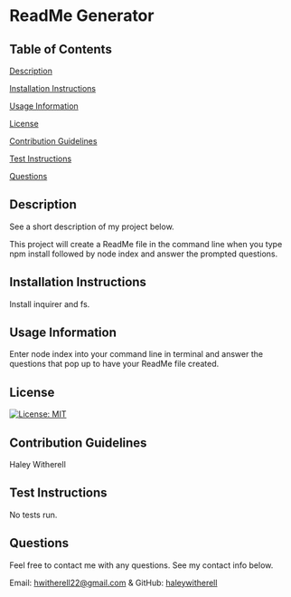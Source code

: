 # ReadMe Generator

## Table of Contents 
[Description](#description)

[Installation Instructions](#installationInstructions)

[Usage Information](#usageInformation)

[License](#license)

[Contribution Guidelines](#contributionGuidelines)

[Test Instructions](#testInstructions)

[Questions](#questions)


## Description

See a short description of my project below.

This project will create a ReadMe file in the command line when you type npm install followed by node index and answer the prompted questions.

## Installation Instructions

Install inquirer and fs.

## Usage Information

Enter node index into your command line in terminal and answer the questions that pop up to have your ReadMe file created.

## License

[![License: MIT](https://img.shields.io/badge/License-MIT-yellow.svg)](https://opensource.org/licenses/MIT)

## Contribution Guidelines

Haley Witherell

## Test Instructions

No tests run.

## Questions

Feel free to contact me with any questions. See my contact info below.

Email: hwitherell22@gmail.com & GitHub: [haleywitherell](https://github.com/haleywitherell)